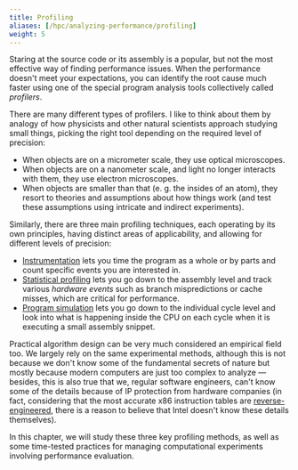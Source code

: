 ```yaml
---
title: Profiling
aliases: [/hpc/analyzing-performance/profiling]
weight: 5
---
```


Staring at the source code or its assembly is a popular, but not the most effective way of finding performance issues. When the performance doesn't meet your expectations, you can identify the root cause much faster using one of the special program analysis tools collectively called *profilers*. 

There are many different types of profilers. I like to think about them by analogy of how physicists and other natural scientists approach studying small things, picking the right tool depending on the required level of precision:

- When objects are on a micrometer scale, they use optical microscopes.
- When objects are on a nanometer scale, and light no longer interacts with them, they use electron microscopes.
- When objects are smaller than that (e. g. the insides of an atom), they resort to theories and assumptions about how things work (and test these assumptions using intricate and indirect experiments).

Similarly, there are three main profiling techniques, each operating by its own principles, having distinct areas of applicability, and allowing for different levels of precision:

- [Instrumentation](instrumentation) lets you time the program as a whole or by parts and count specific events you are interested in.
- [Statistical profiling](events) lets you go down to the assembly level and track various *hardware events* such as branch mispredictions or cache misses, which are critical for performance.
- [Program simulation](mca) lets you go down to the individual cycle level and look into what is happening inside the CPU on each cycle when it is executing a small assembly snippet.

Practical algorithm design can be very much considered an empirical field too. We largely rely on the same experimental methods, although this is not because we don't know some of the fundamental secrets of nature but mostly because modern computers are just too complex to analyze — besides, this is also true that we, regular software engineers, can't know some of the details because of IP protection from hardware companies (in fact, considering that the most accurate x86 instruction tables are [reverse-engineered](https://arxiv.org/pdf/1810.04610.pdf), there is a reason to believe that Intel doesn't know these details themselves).

In this chapter, we will study these three key profiling methods, as well as some time-tested practices for managing computational experiments involving performance evaluation.
